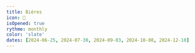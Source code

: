 ```yaml
---
title: Bières
icon: 🍺
isOpened: true
rythme: monthly
color: 'slate'
dates: [2024-06-25, 2024-07-30, 2024-09-03, 2024-10-08, 2024-12-10]
---
```

